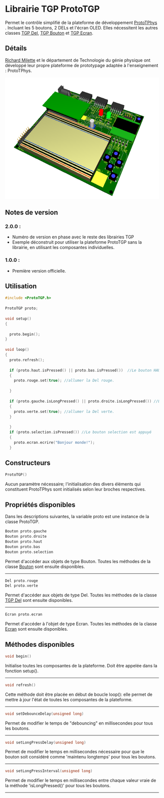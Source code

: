 # Librairie TGP ProtoTGP

Permet le contrôle simplifié de la plateforme de développement [ProtoTPhys](http://technophys.claurendeau.qc.ca/prototphys) . Incluant les 5 boutons, 2 DELs et l'écran OLED. Elles nécessitent les autres classes [TGP Del](https://github.com/TechnoPhysCAL/TGP_Del), [TGP Bouton](https://github.com/TechnoPhysCAL/TGP_Bouton) et [TGP Ecran](https://github.com/TechnoPhysCAL/TGP_Ecran).
## Détails

[Richard Milette](https://github.com/RMtgphys) et le département de Technologie du génie physique ont développé leur propre plateforme de prototypage adaptée à l'enseignement : ProtoTPhys.

![La plateforme ProtoTPhys 2V1.](ProtoTPhys_2V1.png)


## Notes de version

### 2.0.0 : 
 - Numéro de version en phase avec le reste des librairies TGP
 - Exemple déconstruit pour utiliser la plateforme ProtoTGP sans la librairie, en utilisant les composantes individuelles.

### 1.0.0 :
- Première version officielle.


## Utilisation

```cpp
#include <ProtoTGP.h> 

ProtoTGP proto;
 
void setup()
{

  proto.begin();
}

void loop()
{
  proto.refresh(); 
  
  if (proto.haut.isPressed() || proto.bas.isPressed())  //Le bouton HAUT ou BAS est appuyé
  {
    proto.rouge.set(true); //allumer la Del rouge.

  }

  if (proto.gauche.isLongPressed() || proto.droite.isLongPressed()) //Le bouton gauche ou droite est maintenu appuyé
  {
    proto.verte.set(true); //allumer la Del verte.
  }
  
  }
  if (proto.selection.isPressed()) //Le bouton selection est appuyé
  {
    proto.ecran.ecrire("Bonjour monde!");
  }
```

## Constructeurs
```cpp
ProtoTGP()

```
Aucun paramètre nécessaire; l'initialisation des divers éléments qui constituent ProtoTPhys sont initialisés selon leur broches respectives.


## Propriétés disponibles

Dans les descriptions suivantes, la variable proto est une instance de la classe ProtoTGP.

```cpp
Bouton proto.gauche
Bouton proto.droite
Bouton proto.haut
Bouton proto.bas
Bouton proto.selection
```
Permet d'accéder aux objets de type Bouton. Toutes les méthodes de la classe [Bouton](https://github.com/TechnoPhysCAL/TGP_Bouton) sont ensuite disponibles.

---
```cpp
Del proto.rouge
Del proto.verte
```
Permet d'accéder aux objets de type Del.  Toutes les méthodes de la classe [TGP Del](https://github.com/TechnoPhysCAL/TGP_Del) sont ensuite disponibles.

---
```cpp
Ecran proto.ecran
```
Permet d'accéder à l'objet de type Ecran.  Toutes les méthodes de la classe [Ecran](https://github.com/TechnoPhysCAL/TGP_Ecran) sont ensuite disponibles.

## Méthodes disponibles
```cpp
void begin()
```
Initialise toutes les composantes de la plateforme. Doit être appelée dans la fonction setup().

---
```cpp
void refresh()
```
Cette méthode doit être placée en début de boucle loop(): elle permet de mettre à jour l'état de toutes les composantes de la plateforme.

---
```cpp
void setDebounceDelay(unsigned long)
```
Permet de modifier le temps de "debouncing" en millisecondes pour tous les boutons.

---
```cpp
void setLongPressDelay(unsigned long)
```
Permet de modifier le temps en millisecondes nécessaire pour que le bouton soit considéré comme 'maintenu longtemps' pour tous les boutons.

---
```cpp
void setLongPressInterval(unsigned long)
```
Permet de modifier le temps en millisecondes entre chaque valeur vraie de la méthode  'isLongPressed()' pour tous les boutons.

---